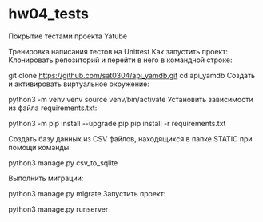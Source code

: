 # hw04_tests
Покрытие тестами проекта Yatube

Тренировка написания тестов на Unittest
Как запустить проект: Клонировать репозиторий и перейти в него в командной строке:

git clone https://github.com/sat0304/api_yamdb.git cd api_yamdb Cоздать и активировать виртуальное окружение:

python3 -m venv venv source venv/bin/activate Установить зависимости из файла requirements.txt:

python3 -m pip install --upgrade pip pip install -r requirements.txt

Создать базу данных из CSV файлов, находящихся в папке STATIC при помощи команды:

python3 manage.py csv_to_sqlite

Выполнить миграции:

python3 manage.py migrate Запустить проект:

python3 manage.py runserver
